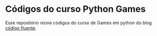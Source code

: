﻿# Códigos do curso Python Games

Esse repositório reúne códigos do curso de Games em python do blog [código fluente](https://www.codigofluente.com.br/).

